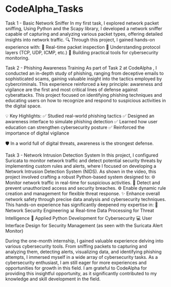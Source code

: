 # CodeAlpha_Tasks

Task 1 - Basic Network Sniffer 
In my first task, I explored network packet sniffing, Using Python and the Scapy library, I developed a network sniffer capable of capturing and analyzing various packet types, offering detailed insights into network traffic. 
  🔍 Through this project, I gained hands-on experience with:
  📌 Real-time packet inspection
  📌 Understanding protocol layers (TCP, UDP, ICMP, etc.)
  📌 Building practical tools for cybersecurity monitoring.

Task 2 - Phishing Awareness Training
As part of Task 2 at CodeAlpha , I conducted an in-depth study of phishing, ranging from deceptive emails to sophisticated scams, gaining valuable insight into the tactics employed by cybercriminals.
This experience reinforced a key principle: awareness and vigilance are the first and most critical lines of defense against cyberattacks.
This project focused on identifying phishing techniques and educating users on how to recognize and respond to suspicious activities in the digital space.

   💡 Key Highlights:
   ✅ Studied real-world phishing tactics
   ✅ Designed an awareness interface to simulate phishing detection
   ✅ Learned how user education can strengthen cybersecurity posture
   ✅ Reinforced the importance of digital vigilance

   🛡️ In a world full of digital threats, awareness is the strongest defense.

Task 3 - Network Intrusion Detection System 
In this project, I configured Suricata to monitor network traffic and detect potential security threats by implementing custom rules and alerts, where I focused on developing a Network Intrusion Detection System (NIDS).
As shown in the video, this project involved crafting a robust Python-based system designed to:
    🌐 Monitor network traffic in real-time for suspicious activities.
    🚨 Detect and prevent unauthorized access and security breaches.
    ⚙️ Enable dynamic rule creation and management for flexible threat response.
    ✨ Enhance overall network safety through precise data analysis and cybersecurity techniques.
     This hands-on experience has significantly deepened my expertise in:
    🔐 Network Security Engineering
    📊 Real-time Data Processing for Threat Intelligence
    🐍 Applied Python Development for Cybersecurity
    💻 User Interface Design for Security Management (as seen with the Suricata Alert Monitor)


During the one-month internship, I gained valuable experience delving into various cybersecurity tools. From sniffing packets to capturing and analyzing them, detecting alerts, visualizing data, and identifying phishing attempts, I immersed myself in a wide array of cybersecurity tasks. As a cybersecurity enthusiast, I am still eager for more experiences and opportunities for growth in this field. I am grateful to CodeAlpha for providing this insightful opportunity, as it significantly contributed to my knowledge and skill development in the field.

